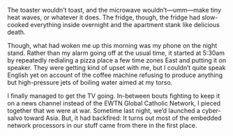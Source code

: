 <div>
  <p>
    The toaster wouldn’t toast, and the microwave wouldn’t—umm—make tiny heat waves, or whatever it does. The fridge, though, the fridge had slow-cooked everything inside overnight and the apartment stank like delicious death.
  </p>
  
  <p>
    <!--more-->
  </p>
  
  <p>
    Though, what had woken me up this morning was my phone on the night stand. Rather than my alarm going off at the usual time, it started at 5:30am by repeatedly redialing a pizza place a few time zones East and putting it on speaker. They were getting kind of upset with me, but I couldn’t quite speak English yet on account of the coffee machine refusing to produce anything but high-pressure jets of boiling water aimed at my torso.
  </p>
  
  <p>
    I finally managed to get the TV going. In-between bouts fighting to keep it on a news channel instead of the EWTN Global Catholic Network, I pieced together that we were at war. Sometime last night, we’d launched a cyber-salvo toward Asia. But, it had backfired: It turns out most of the embedded network processors in our stuff came from there in the first place.
  </p>
</div>